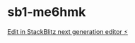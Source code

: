 # sb1-me6hmk

[Edit in StackBlitz next generation editor ⚡️](https://stackblitz.com/~/github.com/GhostRiderDev/sb1-me6hmk)